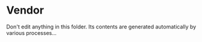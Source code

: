 # Vendor

Don't edit anything in this folder. Its contents are generated automatically by
various processes...
